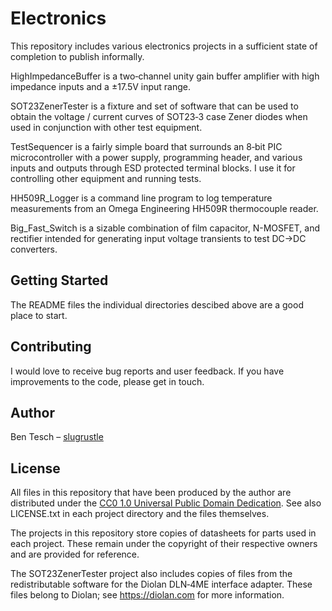 # Electronics

This repository includes various electronics projects in a sufficient state of completion to publish informally.

HighImpedanceBuffer is a two&#x2011;channel unity gain buffer amplifier with high impedance inputs and a &#xb1;17.5V input range.

SOT23ZenerTester is a fixture and set of software that can be used to obtain the voltage / current curves of SOT23&#x2011;3 case Zener diodes when used in conjunction with other test equipment.

TestSequencer is a fairly simple board that surrounds an 8&#x2011;bit PIC microcontroller with a power supply, programming header, and various inputs and outputs through ESD protected terminal blocks. I use it for controlling other equipment and running tests.

HH509R\_Logger is a command line program to log temperature measurements from an Omega Engineering HH509R thermocouple reader.

Big\_Fast\_Switch is a sizable combination of film capacitor, N-MOSFET, and rectifier intended for generating input voltage transients to test DC->DC converters.

## Getting Started

The README files the individual directories descibed above are a good place to start.

## Contributing

I would love to receive bug reports and user feedback. If you have improvements to the code, please get in touch.

## Author

Ben Tesch &#x2013; [slugrustle](https://github.com/slugrustle)

## License

All files in this repository that have been produced by the author are distributed under the [CC0 1.0 Universal Public Domain Dedication](https://creativecommons.org/publicdomain/zero/1.0/). See also LICENSE.txt in each project directory and the files themselves.

The projects in this repository store copies of datasheets for parts used in each project. These remain under the copyright of their respective owners and are provided for reference.

The SOT23ZenerTester project also includes copies of files from the redistributable software for the Diolan DLN&#x2011;4ME interface adapter. These files belong to Diolan; see https://diolan.com for more information.
